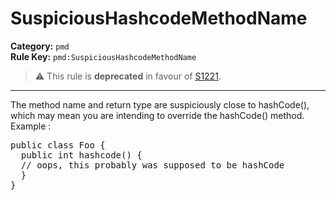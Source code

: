 # SuspiciousHashcodeMethodName
**Category:** `pmd`<br/>
**Rule Key:** `pmd:SuspiciousHashcodeMethodName`<br/>
> :warning: This rule is **deprecated** in favour of [S1221](https://rules.sonarsource.com/java/RSPEC-1221).

-----

The method name and return type are suspiciously close to hashCode(), which may mean you are intending to override the hashCode() method. Example :
<pre>
public class Foo {
  public int hashcode() {
  // oops, this probably was supposed to be hashCode
  }
}</pre>
